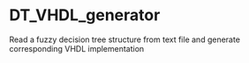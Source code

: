 # DT_VHDL_generator
Read a fuzzy decision tree structure from text file and generate corresponding VHDL implementation
